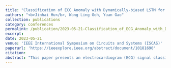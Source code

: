```yaml
---
title: "Classification of ECG Anomaly with Dynamically-biased LSTM for Continuous Cardiac Monitoring"
authors: "<b>Jinhai Hu</b>, Wang Ling Goh, Yuan Gao"
collection: publications
category: conferences
permalink: /publication/2023-05-21-Classification_of_ECG_Anomaly_with_Dynamically-biased_LSTM_for_Continuous_Cardiac_Monitoring
excerpt:
date: 2023-05-21
venue: 'IEEE International Symposium on Circuits and Systems (ISCAS)'
paperurl: 'https://ieeexplore.ieee.org/abstract/document/10181690'
citation:
abstract: "This paper presents an electrocardiogram (ECG) signal classification model based on dynamically-biased Long Short-Term Memory (DB-LSTM) network. Compared to conventional LSTM networks, DB-LSTM introduces a set of parameters C which save the previous time-step cell gate states of the unit cell. Hence, more feature information is preserved and a smaller size network is required for the classification task. Comprehensive simulations using MIT-BIH ECG datasets show that this model can perform ECG feature classification with shorter time window, faster training convergence while achieving comparable training and classification accuracy with much lower weigh resolution. Compared to the other state-of- art ECG analysis algorithms, this model only requires 4 layers, and it achieved 96.74% accuracy when weights are truncated from FP32 to INT4 with only 2.4% accuracy degradation. Implemented on Xilinx Artix-7 FPGA, the proposed design is estimated to consume only 40μW dynamic power, which is a promising candidate for resource constrained edge devices."
---
```

